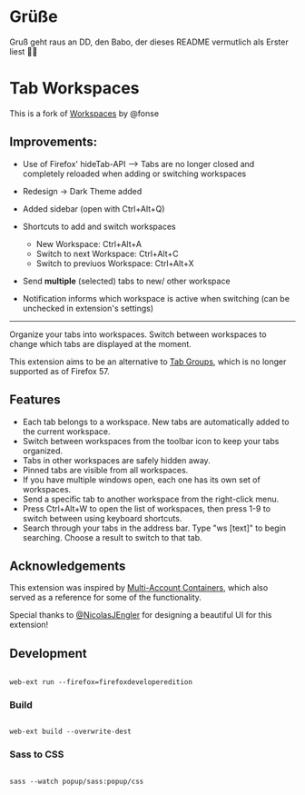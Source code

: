 # Grüße

Gruß geht raus an DD, den Babo, der dieses README vermutlich als Erster liest 👋🏼

# Tab Workspaces

This is a fork of [Workspaces](https://addons.mozilla.org/de/firefox/addon/tab-workspaces/) by @fonse

## Improvements:

 - Use of Firefox' hideTab-API --> Tabs are no longer closed and completely reloaded when adding or switching workspaces
 - Redesign -> Dark Theme added
 - Added sidebar (open with Ctrl+Alt+Q)
 - Shortcuts to add and switch workspaces

    - New Workspace: Ctrl+Alt+A
    - Switch to next Workspace: Ctrl+Alt+C
    - Switch to previuos Workspace: Ctrl+Alt+X

 - Send **multiple** (selected) tabs to new/ other workspace
 - Notification informs which workspace is active when switching (can be unchecked in extension's settings)

_______________________________________
Organize your tabs into workspaces. Switch between workspaces to change which tabs are displayed at the moment.

This extension aims to be an alternative to [Tab Groups](https://addons.mozilla.org/en-US/firefox/addon/tab-groups-panorama/), which is no longer supported as of Firefox 57.

## Features

 - Each tab belongs to a workspace. New tabs are automatically added to the current workspace.
 - Switch between workspaces from the toolbar icon to keep your tabs organized.
 - Tabs in other workspaces are safely hidden away.
 - Pinned tabs are visible from all workspaces.
 - If you have multiple windows open, each one has its own set of workspaces.
 - Send a specific tab to another workspace from the right-click menu.
 - Press Ctrl+Alt+W to open the list of workspaces, then press 1-9 to switch between using keyboard shortcuts.
 - Search through your tabs in the address bar. Type "ws [text]" to begin searching. Choose a result to switch to that tab.

## Acknowledgements

This extension was inspired by [Multi-Account Containers](https://addons.mozilla.org/en-US/firefox/addon/multi-account-containers/), which also served as a reference for some of the functionality.

Special thanks to [@NicolasJEngler](http://nicolasjengler.com.ar/) for designing a beautiful UI for this extension!

## Development

``` 

web-ext run --firefox=firefoxdeveloperedition
```

### Build

``` 

web-ext build --overwrite-dest
```

### Sass to CSS

``` 

sass --watch popup/sass:popup/css
```
